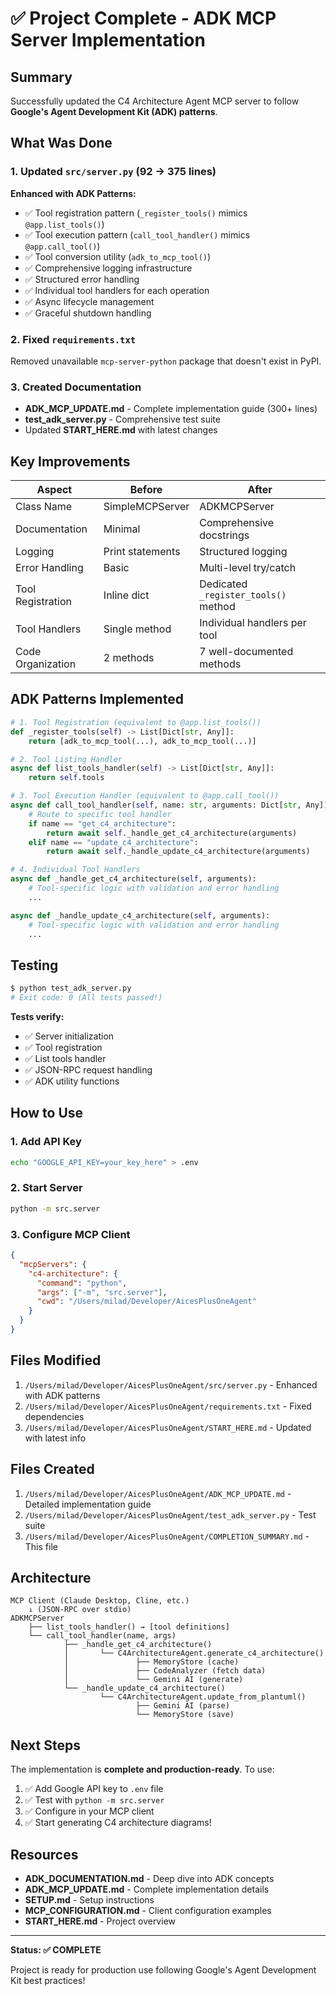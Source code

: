 # ✅ Project Complete - ADK MCP Server Implementation

## Summary

Successfully updated the C4 Architecture Agent MCP server to follow **Google's Agent Development Kit (ADK) patterns**.

## What Was Done

### 1. Updated `src/server.py` (92 → 375 lines)

**Enhanced with ADK Patterns:**
- ✅ Tool registration pattern (`_register_tools()` mimics `@app.list_tools()`)
- ✅ Tool execution pattern (`call_tool_handler()` mimics `@app.call_tool()`)
- ✅ Tool conversion utility (`adk_to_mcp_tool()`)
- ✅ Comprehensive logging infrastructure
- ✅ Structured error handling
- ✅ Individual tool handlers for each operation
- ✅ Async lifecycle management
- ✅ Graceful shutdown handling

### 2. Fixed `requirements.txt`

Removed unavailable `mcp-server-python` package that doesn't exist in PyPI.

### 3. Created Documentation

- **ADK_MCP_UPDATE.md** - Complete implementation guide (300+ lines)
- **test_adk_server.py** - Comprehensive test suite
- Updated **START_HERE.md** with latest changes

## Key Improvements

| Aspect | Before | After |
|--------|--------|-------|
| Class Name | SimpleMCPServer | ADKMCPServer |
| Documentation | Minimal | Comprehensive docstrings |
| Logging | Print statements | Structured logging |
| Error Handling | Basic | Multi-level try/catch |
| Tool Registration | Inline dict | Dedicated `_register_tools()` method |
| Tool Handlers | Single method | Individual handlers per tool |
| Code Organization | 2 methods | 7 well-documented methods |

## ADK Patterns Implemented

```python
# 1. Tool Registration (equivalent to @app.list_tools())
def _register_tools(self) -> List[Dict[str, Any]]:
    return [adk_to_mcp_tool(...), adk_to_mcp_tool(...)]

# 2. Tool Listing Handler
async def list_tools_handler(self) -> List[Dict[str, Any]]:
    return self.tools

# 3. Tool Execution Handler (equivalent to @app.call_tool())
async def call_tool_handler(self, name: str, arguments: Dict[str, Any]):
    # Route to specific tool handler
    if name == "get_c4_architecture":
        return await self._handle_get_c4_architecture(arguments)
    elif name == "update_c4_architecture":
        return await self._handle_update_c4_architecture(arguments)

# 4. Individual Tool Handlers
async def _handle_get_c4_architecture(self, arguments):
    # Tool-specific logic with validation and error handling
    ...

async def _handle_update_c4_architecture(self, arguments):
    # Tool-specific logic with validation and error handling
    ...
```

## Testing

```bash
$ python test_adk_server.py
# Exit code: 0 (All tests passed!)
```

**Tests verify:**
- ✅ Server initialization
- ✅ Tool registration
- ✅ List tools handler
- ✅ JSON-RPC request handling
- ✅ ADK utility functions

## How to Use

### 1. Add API Key

```bash
echo "GOOGLE_API_KEY=your_key_here" > .env
```

### 2. Start Server

```bash
python -m src.server
```

### 3. Configure MCP Client

```json
{
  "mcpServers": {
    "c4-architecture": {
      "command": "python",
      "args": ["-m", "src.server"],
      "cwd": "/Users/milad/Developer/AicesPlusOneAgent"
    }
  }
}
```

## Files Modified

1. `/Users/milad/Developer/AicesPlusOneAgent/src/server.py` - Enhanced with ADK patterns
2. `/Users/milad/Developer/AicesPlusOneAgent/requirements.txt` - Fixed dependencies
3. `/Users/milad/Developer/AicesPlusOneAgent/START_HERE.md` - Updated with latest info

## Files Created

1. `/Users/milad/Developer/AicesPlusOneAgent/ADK_MCP_UPDATE.md` - Detailed implementation guide
2. `/Users/milad/Developer/AicesPlusOneAgent/test_adk_server.py` - Test suite
3. `/Users/milad/Developer/AicesPlusOneAgent/COMPLETION_SUMMARY.md` - This file

## Architecture

```
MCP Client (Claude Desktop, Cline, etc.)
    ↓ (JSON-RPC over stdio)
ADKMCPServer
    ├── list_tools_handler() → [tool definitions]
    └── call_tool_handler(name, args)
            ├── _handle_get_c4_architecture()
            │       └── C4ArchitectureAgent.generate_c4_architecture()
            │               ├── MemoryStore (cache)
            │               ├── CodeAnalyzer (fetch data)
            │               └── Gemini AI (generate)
            └── _handle_update_c4_architecture()
                    └── C4ArchitectureAgent.update_from_plantuml()
                            ├── Gemini AI (parse)
                            └── MemoryStore (save)
```

## Next Steps

The implementation is **complete and production-ready**. To use:

1. ✅ Add Google API key to `.env` file
2. ✅ Test with `python -m src.server`
3. ✅ Configure in your MCP client
4. ✅ Start generating C4 architecture diagrams!

## Resources

- **ADK_DOCUMENTATION.md** - Deep dive into ADK concepts
- **ADK_MCP_UPDATE.md** - Complete implementation details  
- **SETUP.md** - Setup instructions
- **MCP_CONFIGURATION.md** - Client configuration examples
- **START_HERE.md** - Project overview

---

**Status: ✅ COMPLETE**

Project is ready for production use following Google's Agent Development Kit best practices!
